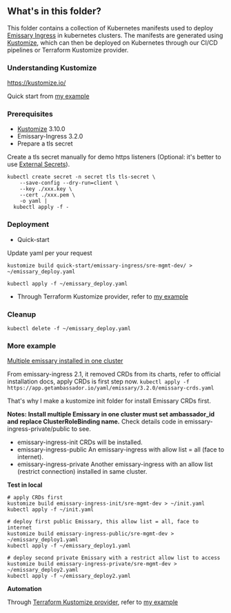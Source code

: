 ## What's in this folder?
This folder contains a collection of Kubernetes manifests used to deploy [Emissary Ingress](https://www.getambassador.io/docs/emissary/) in kubernetes clusters. The manifests are generated using [Kustomize](https://github.com/kubernetes-sigs/kustomize), which can then be deployed on Kubernetes through our CI/CD pipelines or Terraform Kustomize provider.

### Understanding Kustomize
https://kustomize.io/

Quick start from [my example](../../Kustomize/demo-manifests/README.md)

### Prerequisites
* [Kustomize](https://kubectl.docs.kubernetes.io/installation/kustomize/) 3.10.0
* Emissary-Ingress 3.2.0
* Prepare a tls secret

Create a tls secret manually for demo https listeners (Optional: it's better to use [External Secrets](https://external-secrets.io/v0.6.0/)).
```
kubectl create secret -n secret tls tls-secret \
    --save-config --dry-run=client \
    --key ./xxx.key \
    --cert ./xxx.pem \
    -o yaml | 
  kubectl apply -f -
```

### Deployment
* Quick-start

Update yaml per your request
```
kustomize build quick-start/emissary-ingress/sre-mgmt-dev/ > ~/emissary_deploy.yaml

kubectl apply -f ~/emissary_deploy.yaml
```

* Through Terraform Kustomize provider, refer to [my example](../../Terraform/kustomize/README.md)


### Cleanup
```
kubectl delete -f ~/emissary_deploy.yaml 
```

### More example
[Multiple emissary installed in one cluster](./multiple-emissary-example/)

From emissary-ingress 2.1, it removed CRDs from its charts, refer to official installation docs, apply CRDs is first step now. `kubectl apply -f https://app.getambassador.io/yaml/emissary/3.2.0/emissary-crds.yaml`

That's why I make a kustomize init folder for install Emissary CRDs first.

**Notes: Install multiple Emissary in one cluster must set ambassador_id and replace ClusterRoleBinding name.** 
Check details code in emissary-ingress-private/public to see.

* emissary-ingress-init CRDs will be installed.
* emissary-ingress-public An emissary-ingress with allow list = all (face to internet).
* emissary-ingress-private Another emissary-ingress with an allow list (restrict connection) installed in same cluster.


**Test in local**
```
# apply CRDs first
kustomize build emissary-ingress-init/sre-mgmt-dev > ~/init.yaml
kubectl apply -f ~/init.yaml

# deploy first public Emissary, this allow list = all, face to internet
kustomize build emissary-ingress-public/sre-mgmt-dev > ~/emissary_deploy1.yaml
kubectl apply -f ~/emissary_deploy1.yaml

# deploy second private Emissary with a restrict allow list to access
kustomize build emissary-ingress-private/sre-mgmt-dev > ~/emissary_deploy2.yaml
kubectl apply -f ~/emissary_deploy2.yaml
```
**Automation**

Through [Terraform Kustomize provider](https://registry.terraform.io/providers/kbst/kustomization/latest/docs), refer to [my example](../../Terraform/kustomize/)
